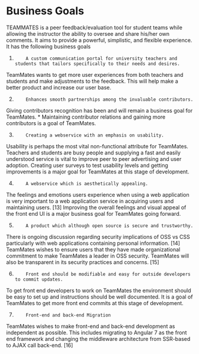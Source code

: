 # Business Goals

TEAMMATES is a peer feedback/evaluation tool for student teams while allowing the instructor the ability to oversee and share his/her own comments. It aims to provide a powerful, simplistic, and flexible experience. It has the following business goals

1.         A custom communication portal for university teachers and students that tailors specifically to their needs and desires.

TeamMates wants to get more user experiences from both teachers and students and make adjustments to the feedback. This will help make a better product and increase our user base.

2.         Enhances smooth partnerships among the invaluable contributors.

Giving contributors recognition has been and will remain a business goal for TeamMates. \* Maintaining contributor relations and gaining more contributors is a goal of TeamMates.

3.         Creating a webservice with an emphasis on usability.

Usability is perhaps the most vital non-functional attribute for TeamMates. Teachers and students are busy people and supplying a fast and easily understood service is vital to improve peer to peer advertising and user adoption. Creating user surveys to test usability levels and getting improvements is a major goal for TeamMates at this stage of development.

4.         A webservice which is aesthetically appealing.

The feelings and emotions users experience when using a web application is very important to a web application service in acquiring users and maintaining users. \[13\] Improving the overall feelings and visual appeal of the front end UI is a major business goal for TeamMates going forward.

5.         A product which although open source is secure and trustworthy.

There is ongoing discussion regarding security implications of OSS vs CSS particularly with web applications containing personal information. \[14\] TeamMates wishes to ensure users that they have made organizational commitment to make TeamMates a leader in OSS security. TeamMates will also be transparent in its security practices and concerns. \[15\]

6.         Front end should be modifiable and easy for outside developers to commit updates.

To get front end developers to work on TeamMates the environment should be easy to set up and instructions should be well documented. It is a goal of TeamMates to get more front end commits at this stage of development.

7.         Front-end and back-end Migration

TeamMates wishes to make front-end and back-end development as independent as possible. This includes migrating to Angular 7 as the front end framework and changing the middleware architecture from SSR-based to AJAX call back-end. \[16\]

